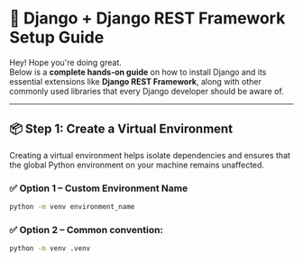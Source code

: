 # 🚀 Django + Django REST Framework Setup Guide

Hey! Hope you're doing great.  
Below is a **complete hands-on guide** on how to install Django and its essential extensions like **Django REST Framework**, along with other commonly used libraries that every Django developer should be aware of.

---

## 📦 Step 1: Create a Virtual Environment

Creating a virtual environment helps isolate dependencies and ensures that the global Python environment on your machine remains unaffected.

### ✅ Option 1 – Custom Environment Name

```bash
python -m venv environment_name

```

### ✅ Option 2 – Common convention:

```bash
python -m venv .venv
```
